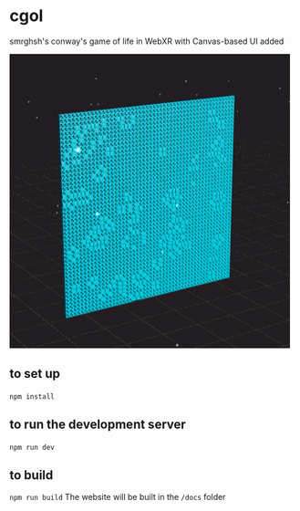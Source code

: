 # cgol
smrghsh's conway's game of life in WebXR with Canvas-based UI added

![Conway's Game of Life](thumbnail.png)
## to set up
`npm install`
## to run the development server
`npm run dev`
## to build
`npm run build`
The website will be built in the `/docs` folder